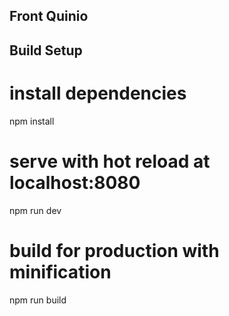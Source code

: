 ## Front Quinio

## Build Setup

# install dependencies
npm install

# serve with hot reload at localhost:8080
npm run dev

# build for production with minification
npm run build

